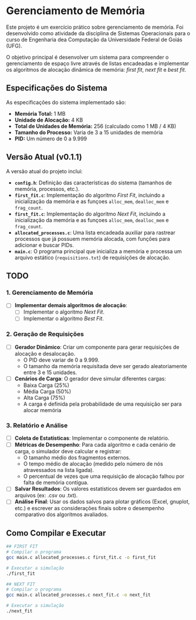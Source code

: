 # Gerenciamento de Memória

Este projeto é um exercício prático sobre gerenciamento de memória. Foi desenvolvido como atividade da disciplina de Sistemas Operacionais para o curso de Engenharia dea Computação da Universidade Federal de Goiás (UFG).

O objetivo principal é desenvolver um sistema para compreender o gerenciamento de espaço livre através de listas encadeadas e implementar os algoritmos de alocação dinâmica de memória: *first fit*, *next fit* e *best fit*.

## Especificações do Sistema

As especificações do sistema implementado são:
* **Memória Total:** 1 MB
* **Unidade de Alocação:** 4 KB
* **Total de Unidades de Memória:** 256 (calculado como 1 MB / 4 KB)
* **Tamanho do Processo:** Varia de 3 a 15 unidades de memória
* **PID:** Um número de 0 a 9.999

## Versão Atual (v0.1.1)

A versão atual do projeto inclui:
* **`config.h`**: Definição das características do sistema (tamanhos de memória, processos, etc.).
* **`first_fit.c`**: Implementação do algoritmo *First Fit*, incluindo a inicialização da memória e as funçoes `alloc_mem`, `dealloc_mem` e `frag_count`.
* **`first_fit.c`**: Implementação do algoritmo *Next Fit*, incluindo a inicialização da memória e as funçoes `alloc_mem`, `dealloc_mem` e `frag_count`.
* **`allocated_processes.c`**: Uma lista encadeada auxiliar para rastrear processos que já possuem memória alocada, com funções para adicionar e buscar PIDs.
* **`main.c`**: O programa principal que inicializa a memória e processa um arquivo estático (`requisitions.txt`) de requisições de alocação.

## TODO

### 1. Gerenciamento de Memória

* [ ] **Implementar demais algoritmos de alocação**:
    * [ ] Implementar o algoritmo *Next Fit*.
    * [ ] Implementar o algoritmo *Best Fit*.

### 2. Geração de Requisições

* [ ] **Gerador Dinâmico**: Criar um componente para gerar requisições de alocação e desalocação.
    * O PID deve variar de 0 a 9.999.
    * O tamanho da memória requisitada deve ser gerado aleatoriamente entre 3 e 15 unidades.
* [ ] **Cenários de Carga**: O gerador deve simular diferentes cargas:
    * Baixa Carga (25%)
    * Média Carga (50%)
    * Alta Carga (75%)
    * A carga é definida pela probabilidade de uma requisição ser para alocar memória

### 3. Relatório e Análise

* [ ] **Coleta de Estatísticas**: Implementar o componente de relatório.
* [ ] **Métricas de Desempenho**: Para cada algoritmo e cada cenário de carga, o simulador deve calcular e registrar:
    * O tamanho médio dos fragmentos externos.
    * O tempo médio de alocação (medido pelo número de nós atravessados na lista ligada).
    * O percentual de vezes que uma requisição de alocação falhou por falta de memória contígua.
* [ ] **Salvar Resultados**: Os valores estatísticos devem ser guardados em arquivos (ex: .csv ou .txt).
* [ ] **Análise Final**: Usar os dados salvos para plotar gráficos (Excel, gnuplot, etc.) e escrever as considerações finais sobre o desempenho comparativo dos algoritmos avaliados.

## Como Compilar e Executar

```bash
## FIRST FIT
# Compilar o programa
gcc main.c allocated_processes.c first_fit.c -o first_fit

# Executar a simulação
./first_fit

## NEXT FIT
# Compilar o programa
gcc main.c allocated_processes.c next_fit.c -o next_fit

# Executar a simulação
./next_fit